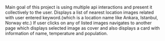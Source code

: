 Main goal of this project is using multiple api interactions and present it collectively to the user.  Displays a list of nearest location images related with user entered keyword.(which is a location name like Ankara, Istanbul, Norway etc.) If user clicks on any of listed images navigates to another page which displays selected image as cover and also displays a card with information of name, temperature and
population.

 
